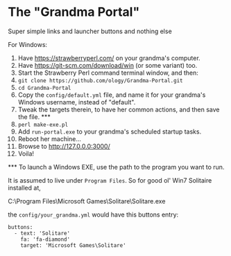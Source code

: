 # The "Grandma Portal"

Super simple links and launcher buttons and nothing else

For Windows:

1. Have https://strawberryperl.com/ on your grandma's computer.
2. Have https://git-scm.com/download/win (or some variant) too.
3. Start the Strawberry Perl command terminal window, and then:
4. `git clone https://github.com/ology/Grandma-Portal.git`
5. `cd Grandma-Portal`
6. Copy the `config/default.yml` file, and name it for your grandma's Windows username, instead of "default".
7. Tweak the targets therein, to have her common actions, and then save the file. ***
7. `perl make-exe.pl`
8. Add `run-portal.exe` to your grandma's scheduled startup tasks.
9. Reboot her machine...
10. Browse to http://127.0.0.0:3000/
11. Voila!

*** To launch a Windows EXE, use the path to the program you want to run.

It is assumed to live under `Program Files`. So for good ol' Win7 Solitaire installed at,

   C:\Program Files\Microsoft Games\Solitare\Solitare.exe

the `config/your_grandma.yml` would have this buttons entry:

    buttons:
      - text: 'Solitare'
        fa: 'fa-diamond'
        target: 'Microsoft Games\Solitare'

